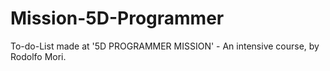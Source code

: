 # Mission-5D-Programmer
 To-do-List made at '5D PROGRAMMER MISSION' - An intensive course, by Rodolfo Mori.
